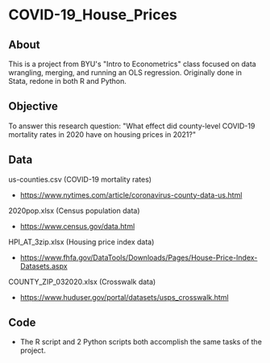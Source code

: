 # COVID-19_House_Prices

## About
This is a project from BYU's "Intro to Econometrics" class focused on data wrangling, merging, and running an OLS regression. Originally done in Stata, redone in both R and Python.

## Objective
To answer this research question: "What effect did county-level COVID-19 mortality rates in 2020 have on housing prices in 2021?"

## Data
us-counties.csv (COVID-19 mortality rates)
- https://www.nytimes.com/article/coronavirus-county-data-us.html

2020pop.xlsx (Census population data)
- https://www.census.gov/data.html

HPI_AT_3zip.xlsx (Housing price index data)
- https://www.fhfa.gov/DataTools/Downloads/Pages/House-Price-Index-Datasets.aspx

COUNTY_ZIP_032020.xlsx (Crosswalk data)
- https://www.huduser.gov/portal/datasets/usps_crosswalk.html

## Code
- The R script and 2 Python scripts both accomplish the same tasks of the project.
